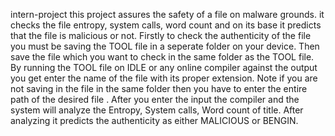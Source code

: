 intern-project
this project assures the safety of a file on malware grounds. it checks the file entropy, system calls, word count and on its base it predicts that the file is malicious or not. Firstly to check the authenticity of the file you must be saving the TOOL file in a seperate folder on your device. Then save the file which you want to check in the same folder as the TOOL file. By running the TOOL file on IDLE or any online compiler against the output you get enter the name of the file with its proper extension. Note if you are not saving in the file in the same folder then you have to enter the entire path of the desired file . After you enter the input the compiler and the system will analyze the Entropy, System calls, Word count of title. After analyzing it predicts the authenticity as either MALICIOUS or BENGIN.
